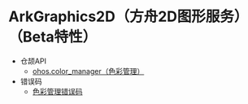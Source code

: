 # ArkGraphics2D（方舟2D图形服务）（Beta特性）
- 仓颉API
    - [ohos.color_manager（色彩管理）](cj-apis-color_manager.md)
- 错误码
    - [色彩管理错误码](../errorcodes/cj-errorcode-colorspace-manager.md)